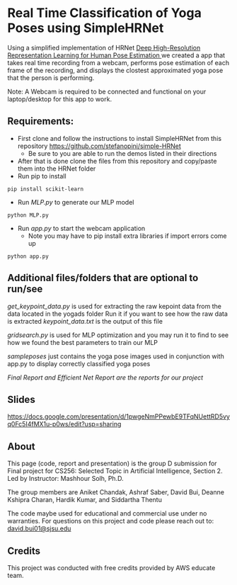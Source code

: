 # Real Time Classification of Yoga Poses using SimpleHRNet

Using a simplified implementation of HRNet [Deep High-Resolution Representation Learning for Human Pose Estimation
](https://arxiv.org/abs/1902.09212) we created a app that takes real time recording from a webcam, performs pose estimation of each frame of the recording, and displays the clostest approximated yoga pose that the person is performing. 

Note: A Webcam is required to be connected and functional on your laptop/desktop for this app to work.

## Requirements:
- First clone and follow the instructions to install SimpleHRNet from this repository https://github.com/stefanopini/simple-HRNet
  - Be sure to you are able to run the demos listed in their directions
- After that is done clone the files from this repository and copy/paste them into the HRNet folder
- Run pip to install
```
pip install scikit-learn
```
- Run *MLP.py* to generate our MLP model
 
```
python MLP.py
```
- Run *app.py* to start the webcam application
   - Note you may have to pip install extra libraries if import errors come up
```
python app.py
```

## Additional files/folders that are optional to run/see
*get_keypoint_data.py* is used for extracting the raw kepoint data from the data located in the yogads folder
Run it if you want to see how the raw data is extracted
*keypoint_data.txt* is the output of this file

*gridsearch.py* is used for MLP optimization and you may run it to find to see how we found the best parameters to train our MLP

*sampleposes* just contains the yoga pose images used in conjunction with app.py to display correctly classified yoga poses

*Final Report and Efficient Net Report are the reports for our project* 

## Slides
https://docs.google.com/presentation/d/1pwgeNmPPewbE9TFqNUettRD5vyq0Fc5I4fMX1u-p0ws/edit?usp=sharing

## About
This page (code, report and presentation) is the group D submission for Final project for CS256: Selected Topic in Artificial Intelligence, Section 2. Led by Instructor: Mashhour Solh, Ph.D.

The group members are Aniket Chandak, Ashraf Saber, David Bui, Deanne Kshipra Charan, Hardik Kumar, and Siddartha Thentu

The code maybe used for educational and commercial use under no warranties. For questions on this project and code please reach out to: david.bui01@sjsu.edu

## Credits
This project was conducted with free credits provided by AWS educate team.

